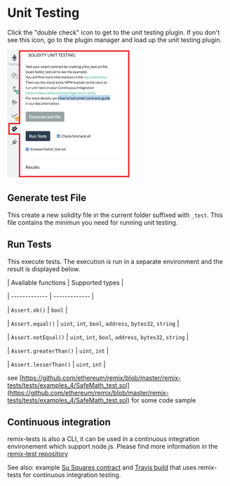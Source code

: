 Unit Testing
============

Click the "double check" icon to get to the unit testing plugin.  If you don't see this icon, go to the plugin manager and load up the unit testing plugin.

![](images/a-unit-testing1.png)

Generate test File
------------------

This create a new solidity file in the current folder suffixed with `_test`.
This file contains the minimun you need for running unit testing.

Run Tests
---------

This execute tests. The execution is run in a separate environment and the result is displayed below.

| Available functions  | Supported types |

| ------------- | ------------- |

| `Assert.ok()`  | `bool`  |

| `Assert.equal()`  | `uint`, `int`, `bool`, `address`, `bytes32`, `string`  |

| `Assert.notEqual()` | `uint`, `int`, `bool`, `address`, `bytes32`, `string`  |

| `Assert.greaterThan()` | `uint`, `int` |

| `Assert.lesserThan()` | `uint`, `int` |

see [https://github.com/ethereum/remix/blob/master/remix-tests/tests/examples_4/SafeMath_test.sol](https://github.com/ethereum/remix/blob/master/remix-tests/tests/examples_4/SafeMath_test.sol) for some code sample

Continuous integration
----------------------

remix-tests is also a CLI, it can be used in a continuous integration environement which support node.js.
Please find more information in the [remix-test repository](https://github.com/ethereum/remix/tree/master/remix-tests)

See also: example [Su Squares contract](https://github.com/su-squares/ethereum-contract/tree/e542f37d4f8f6c7b07d90a6554424268384a4186) and [Travis build](https://travis-ci.org/su-squares/ethereum-contract/builds/446186067) that uses remix-tests for continuous integration testing.

